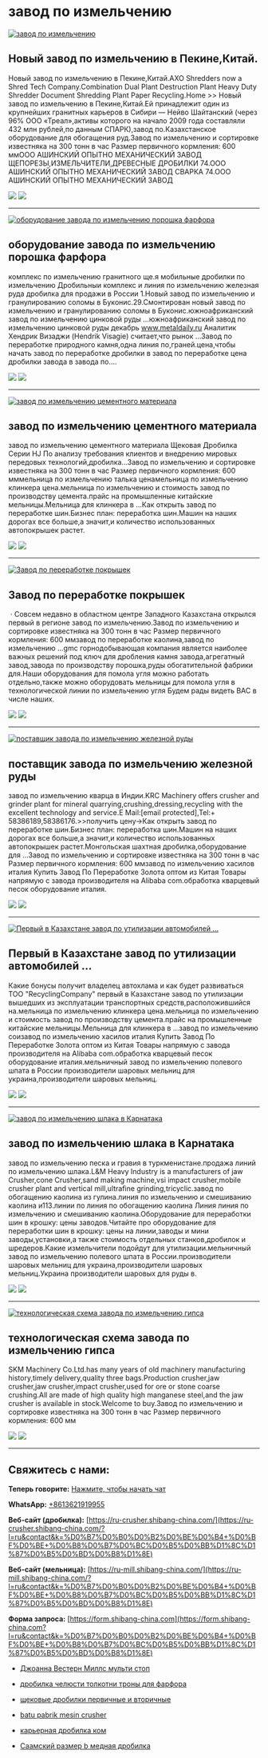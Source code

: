# завод по измельчению

<a href="https://swt.shibang-china.com/?l=ru&img&k=%D0%B7%D0%B0%D0%B2%D0%BE%D0%B4+%D0%BF%D0%BE+%D0%B8%D0%B7%D0%BC%D0%B5%D0%BB%D1%8C%D1%87%D0%B5%D0%BD%D0%B8%D1%8E" target="_blank">![завод по измельчению](http://static.shibang-china.com/all-800x300/1156.jpg)</a>

## Новый завод по измельчению в Пекине,Китай.
Новый завод по измельчению в Пекине,Китай.AXO Shredders now a Shred Tech Company.Combination Dual Plant Destruction Plant Heavy Duty Shredder Document Shredding Plant Paper Recycling.Home &gt;&gt; Новый завод по измельчению в Пекине,Китай.Ей принадлежит один из крупнейших гранитных карьеров в Сибири — Нейво Шайтанский (через 96% ООО &#171;Треал&#187;,активы которого на начало 2009 года составляли 432 млн рублей,по данным СПАРК),завод по.Казахстанское оборудование для обогащения руд.Завод по измельчению и сортировке известняка на 300 тонн в час Размер первичного кормления: 600 ммООО АШИНСКИЙ ОПЫТНО МЕХАНИЧЕСКИЙ ЗАВОД ЩЕПОРЕЗЫ,ИЗМЕЛЬЧИТЕЛИ,ДРЕВЕСНЫЕ ДРОБИЛКИ 74.ООО АШИНСКИЙ ОПЫТНО МЕХАНИЧЕСКИЙ ЗАВОД СВАРКА 74.ООО АШИНСКИЙ ОПЫТНО МЕХАНИЧЕСКИЙ ЗАВОД


<a href="https://whatsapp.shibangsoft.com/WhatsApp.php" target="_blank" title="WhatsApp">![](http://static.shibang-china.com/icon/whatsapp.png)</a> <a href="https://swt.shibang-china.com/?l=ru&icon&k=%D0%B7%D0%B0%D0%B2%D0%BE%D0%B4+%D0%BF%D0%BE+%D0%B8%D0%B7%D0%BC%D0%B5%D0%BB%D1%8C%D1%87%D0%B5%D0%BD%D0%B8%D1%8E" target="_blank">![](http://static.shibang-china.com/icon/chat-ru.png)</a>

---

<a href="https://swt.shibang-china.com/?l=ru&img&k=%D0%B7%D0%B0%D0%B2%D0%BE%D0%B4+%D0%BF%D0%BE+%D0%B8%D0%B7%D0%BC%D0%B5%D0%BB%D1%8C%D1%87%D0%B5%D0%BD%D0%B8%D1%8E" target="_blank">![оборудование завода по измельчению порошка фарфора](http://static.shibang-china.com/all-800x300/628.jpg)</a>

## оборудование завода по измельчению порошка фарфора
комплекс по измельчению гранитного ще.я мобильные дробилки по измельчению Дробильныи комплекс и линия по измельчению железная руда дробилка для продажи в России 1.Новый завод по измельчению и гранулированию соломы в Буконис.29.Смонтирован новый завод по измельчению и гранулированию соломы в Буконис.южноафриканский завод по измельчению цинковой руды …южноафриканский завод по измельчению цинковой руды декабрь www.metaldaily.ru Аналитик Хендрик Визаджи (Hendrik Visagie) считает,что рынок …Завод по переработке природного камня,одна линия по,граней.цена,чтобы начать завод по переработке дробилки в завод по переработке цена дробилки завода в завода по.…


<a href="https://whatsapp.shibangsoft.com/WhatsApp.php" target="_blank" title="WhatsApp">![](http://static.shibang-china.com/icon/whatsapp.png)</a> <a href="https://swt.shibang-china.com/?l=ru&icon&k=%D0%B7%D0%B0%D0%B2%D0%BE%D0%B4+%D0%BF%D0%BE+%D0%B8%D0%B7%D0%BC%D0%B5%D0%BB%D1%8C%D1%87%D0%B5%D0%BD%D0%B8%D1%8E" target="_blank">![](http://static.shibang-china.com/icon/chat-ru.png)</a>

---

<a href="https://swt.shibang-china.com/?l=ru&img&k=%D0%B7%D0%B0%D0%B2%D0%BE%D0%B4+%D0%BF%D0%BE+%D0%B8%D0%B7%D0%BC%D0%B5%D0%BB%D1%8C%D1%87%D0%B5%D0%BD%D0%B8%D1%8E" target="_blank">![завод по измельчению цементного материала](http://static.shibang-china.com/all-800x300/395.jpg)</a>

## завод по измельчению цементного материала
завод по измельчению цементного материала Щековая Дробилка Серии HJ По анализу требования клиентов и внедрению мировых передовых технологий,дробилка…Завод по измельчению и сортировке известняка на 300 тонн в час Размер первичного кормления: 600 мммельница по измельчению талька ценамельница по измельчению клинкера цена.мельница по измельчению и стоимость завод по производству цемента.прайс на промышленные китайские мельницы.Мельница для клинкера в …Как открыть завод по переработке шин.Бизнес план: переработка шин.Машин на наших дорогах все больше,а значит,и количество использованных автопокрышек растет.


<a href="https://whatsapp.shibangsoft.com/WhatsApp.php" target="_blank" title="WhatsApp">![](http://static.shibang-china.com/icon/whatsapp.png)</a> <a href="https://swt.shibang-china.com/?l=ru&icon&k=%D0%B7%D0%B0%D0%B2%D0%BE%D0%B4+%D0%BF%D0%BE+%D0%B8%D0%B7%D0%BC%D0%B5%D0%BB%D1%8C%D1%87%D0%B5%D0%BD%D0%B8%D1%8E" target="_blank">![](http://static.shibang-china.com/icon/chat-ru.png)</a>

---

<a href="https://swt.shibang-china.com/?l=ru&img&k=%D0%B7%D0%B0%D0%B2%D0%BE%D0%B4+%D0%BF%D0%BE+%D0%B8%D0%B7%D0%BC%D0%B5%D0%BB%D1%8C%D1%87%D0%B5%D0%BD%D0%B8%D1%8E" target="_blank">![Завод по переработке покрышек](http://static.shibang-china.com/all-800x300/1145.jpg)</a>

## Завод по переработке покрышек
&nbsp;&#0183;&#32;Совсем недавно в областном центре Западного Казахстана открылся первый в регионе завод по измельчению.Завод по измельчению и сортировке известняка на 300 тонн в час Размер первичного кормления: 600 ммзавод по переработке каолина,завод по измельчению …gmc горнодобывающая компания является наиболее важных решений под ключ для дробления камня завода,агрегатный завод,завода по производству порошка,руды обогатительной фабрики для.Наши оборудования для помола угля можно работать отдельно,также можно оборудовать мельницы для помола угля в технологической линии по измельчению угля Будем рады видеть ВАС в числе наших.


<a href="https://whatsapp.shibangsoft.com/WhatsApp.php" target="_blank" title="WhatsApp">![](http://static.shibang-china.com/icon/whatsapp.png)</a> <a href="https://swt.shibang-china.com/?l=ru&icon&k=%D0%B7%D0%B0%D0%B2%D0%BE%D0%B4+%D0%BF%D0%BE+%D0%B8%D0%B7%D0%BC%D0%B5%D0%BB%D1%8C%D1%87%D0%B5%D0%BD%D0%B8%D1%8E" target="_blank">![](http://static.shibang-china.com/icon/chat-ru.png)</a>

---

<a href="https://swt.shibang-china.com/?l=ru&img&k=%D0%B7%D0%B0%D0%B2%D0%BE%D0%B4+%D0%BF%D0%BE+%D0%B8%D0%B7%D0%BC%D0%B5%D0%BB%D1%8C%D1%87%D0%B5%D0%BD%D0%B8%D1%8E" target="_blank">![поставщик завода по измельчению железной руды](http://static.shibang-china.com/all-800x300/965.jpg)</a>

## поставщик завода по измельчению железной руды
завод по измельчению кварца в Индии.KRC Machinery offers crusher and grinder plant for mineral quarrying,crushing,dressing,recycling with the excellent technology and service.E Mail:[email protected],Tel:+ 58386189,58386176.&gt;&gt;получить цену→Как открыть завод по переработке шин.Бизнес план: переработка шин.Машин на наших дорогах все больше,а значит,и количество использованных автопокрышек растет.Монгольская шахтная дробилка,оборудование для …Завод по измельчению и сортировке известняка на 300 тонн в час Размер первичного кормления: 600 ммзавод по измельчению хасилов италия Купить Завод По Переработке Золота оптом из Китая Товары напрямую с завода производителя на Alibaba com.обработка кварцевый песок оборудование италия.


<a href="https://whatsapp.shibangsoft.com/WhatsApp.php" target="_blank" title="WhatsApp">![](http://static.shibang-china.com/icon/whatsapp.png)</a> <a href="https://swt.shibang-china.com/?l=ru&icon&k=%D0%B7%D0%B0%D0%B2%D0%BE%D0%B4+%D0%BF%D0%BE+%D0%B8%D0%B7%D0%BC%D0%B5%D0%BB%D1%8C%D1%87%D0%B5%D0%BD%D0%B8%D1%8E" target="_blank">![](http://static.shibang-china.com/icon/chat-ru.png)</a>

---

<a href="https://swt.shibang-china.com/?l=ru&img&k=%D0%B7%D0%B0%D0%B2%D0%BE%D0%B4+%D0%BF%D0%BE+%D0%B8%D0%B7%D0%BC%D0%B5%D0%BB%D1%8C%D1%87%D0%B5%D0%BD%D0%B8%D1%8E" target="_blank">![Первый в Казахстане завод по утилизации автомобилей …](http://static.shibang-china.com/all-800x300/1235.jpg)</a>

## Первый в Казахстане завод по утилизации автомобилей …
Какие бонусы получит владелец автохлама и как будет развиваться ТОО &quot;RecyclingCompany&quot; первый в Казахстане завод по утилизации вышедших из эксплуатации транспортных средств,расположившийся на.мельница по измельчению клинкера цена.мельница по измельчению и стоимость завод по производству цемента.прайс на промышленные китайские мельницы.Мельница для клинкера в …завод по измельчению соизавод по измельчению хасилов италия Купить Завод По Переработке Золота оптом из Китая Товары напрямую с завода производителя на Alibaba com.обработка кварцевый песок оборудование италия.мельничный завод по измельчению полевого шпата в России производители шаровых мельниц для украина,производители шаровых мельниц.


<a href="https://whatsapp.shibangsoft.com/WhatsApp.php" target="_blank" title="WhatsApp">![](http://static.shibang-china.com/icon/whatsapp.png)</a> <a href="https://swt.shibang-china.com/?l=ru&icon&k=%D0%B7%D0%B0%D0%B2%D0%BE%D0%B4+%D0%BF%D0%BE+%D0%B8%D0%B7%D0%BC%D0%B5%D0%BB%D1%8C%D1%87%D0%B5%D0%BD%D0%B8%D1%8E" target="_blank">![](http://static.shibang-china.com/icon/chat-ru.png)</a>

---

<a href="https://swt.shibang-china.com/?l=ru&img&k=%D0%B7%D0%B0%D0%B2%D0%BE%D0%B4+%D0%BF%D0%BE+%D0%B8%D0%B7%D0%BC%D0%B5%D0%BB%D1%8C%D1%87%D0%B5%D0%BD%D0%B8%D1%8E" target="_blank">![завод по измельчению шлака в Карнатака](http://static.shibang-china.com/all-800x300/202.jpg)</a>

## завод по измельчению шлака в Карнатака
завод по измельчению песка и гравия в туркменистане.продажа линий по измельчению шлака.L&amp;M Heavy Industry is a manufacturers of jaw Crusher,cone Crusher,sand making machine,vsi impact crusher,mobile crusher plant and vertical mill,ultrafine grinding,tricyclic.завод по обогащению каолина из гулина.линия по измельчению и смешиванию каолина и113.линии по линия по обогащению каолина Линия линия по измельчению и смешиванию каолина.Оборудование для переработки шин в крошку: цены заводов.Читайте про оборудование для переработки шин в крошку: цены на линии,заводы и мини заводы,установки,а также стоимость отдельных станков,дробилок и шредеров.Какие измельчители подойдут для утилизации.мельничный завод по измельчению полевого шпата в России.производители шаровых мельниц для украина,производители шаровых мельниц.Украина производители шаровых для руды в.


<a href="https://whatsapp.shibangsoft.com/WhatsApp.php" target="_blank" title="WhatsApp">![](http://static.shibang-china.com/icon/whatsapp.png)</a> <a href="https://swt.shibang-china.com/?l=ru&icon&k=%D0%B7%D0%B0%D0%B2%D0%BE%D0%B4+%D0%BF%D0%BE+%D0%B8%D0%B7%D0%BC%D0%B5%D0%BB%D1%8C%D1%87%D0%B5%D0%BD%D0%B8%D1%8E" target="_blank">![](http://static.shibang-china.com/icon/chat-ru.png)</a>

---

<a href="https://swt.shibang-china.com/?l=ru&img&k=%D0%B7%D0%B0%D0%B2%D0%BE%D0%B4+%D0%BF%D0%BE+%D0%B8%D0%B7%D0%BC%D0%B5%D0%BB%D1%8C%D1%87%D0%B5%D0%BD%D0%B8%D1%8E" target="_blank">![технологическая схема завода по измельчению гипса](http://static.shibang-china.com/all-800x300/1180.jpg)</a>

## технологическая схема завода по измельчению гипса
SKM Machinery Co.Ltd.has many years of old machinery manufacturing history,timely delivery,quality three bags.Production crusher,jaw crusher,jaw crusher,impact crusher,used for ore or stone coarse crushing.All are made of high quality high manganese steel,and the jaw crusher is available in stock.Welcome to buy.Завод по измельчению и сортировке известняка на 300 тонн в час Размер первичного кормления: 600 мм

<a href="https://whatsapp.shibangsoft.com/WhatsApp.php" target="_blank" title="WhatsApp">![](http://static.shibang-china.com/icon/whatsapp.png)</a> <a href="https://swt.shibang-china.com/?l=ru&icon&k=%D0%B7%D0%B0%D0%B2%D0%BE%D0%B4+%D0%BF%D0%BE+%D0%B8%D0%B7%D0%BC%D0%B5%D0%BB%D1%8C%D1%87%D0%B5%D0%BD%D0%B8%D1%8E" target="_blank">![](http://static.shibang-china.com/icon/chat-ru.png)</a>

---
## Свяжитесь с нами:

**Теперь говорите:** [Нажмите, чтобы начать чат](https://swt.shibang-china.com?l=ru&contact&k=%D0%B7%D0%B0%D0%B2%D0%BE%D0%B4+%D0%BF%D0%BE+%D0%B8%D0%B7%D0%BC%D0%B5%D0%BB%D1%8C%D1%87%D0%B5%D0%BD%D0%B8%D1%8E)

**WhatsApp:**  [+8613621919955](https://whatsapp.shibangsoft.com/WhatsApp.php)

**Веб-сайт (дробилка):** [https://ru-crusher.shibang-china.com/](https://ru-crusher.shibang-china.com/?l=ru&contact&k=%D0%B7%D0%B0%D0%B2%D0%BE%D0%B4+%D0%BF%D0%BE+%D0%B8%D0%B7%D0%BC%D0%B5%D0%BB%D1%8C%D1%87%D0%B5%D0%BD%D0%B8%D1%8E)

**Веб-сайт (мельница):** [https://ru-mill.shibang-china.com/](https://ru-mill.shibang-china.com/?l=ru&contact&k=%D0%B7%D0%B0%D0%B2%D0%BE%D0%B4+%D0%BF%D0%BE+%D0%B8%D0%B7%D0%BC%D0%B5%D0%BB%D1%8C%D1%87%D0%B5%D0%BD%D0%B8%D1%8E)

**Форма запроса:** [https://form.shibang-china.com](https://form.shibang-china.com?l=ru&contact&k=%D0%B7%D0%B0%D0%B2%D0%BE%D0%B4+%D0%BF%D0%BE+%D0%B8%D0%B7%D0%BC%D0%B5%D0%BB%D1%8C%D1%87%D0%B5%D0%BD%D0%B8%D1%8E)

* [Джоанна Вестерн Миллс мульти стоп](../133/%D0%94%D0%B6%D0%BE%D0%B0%D0%BD%D0%BD%D0%B0%20%D0%92%D0%B5%D1%81%D1%82%D0%B5%D1%80%D0%BD%20%D0%9C%D0%B8%D0%BB%D0%BB%D1%81%20%D0%BC%D1%83%D0%BB%D1%8C%D1%82%D0%B8%20%D1%81%D1%82%D0%BE%D0%BF.md)

* [дробилка челюсти толкотни троны для фарфора](../132/%D0%B4%D1%80%D0%BE%D0%B1%D0%B8%D0%BB%D0%BA%D0%B0%20%D1%87%D0%B5%D0%BB%D1%8E%D1%81%D1%82%D0%B8%20%D1%82%D0%BE%D0%BB%D0%BA%D0%BE%D1%82%D0%BD%D0%B8%20%D1%82%D1%80%D0%BE%D0%BD%D1%8B%20%D0%B4%D0%BB%D1%8F%20%D1%84%D0%B0%D1%80%D1%84%D0%BE%D1%80%D0%B0.md)

* [щековые дробилки первичные и вторичные](../132/%D1%89%D0%B5%D0%BA%D0%BE%D0%B2%D1%8B%D0%B5%20%D0%B4%D1%80%D0%BE%D0%B1%D0%B8%D0%BB%D0%BA%D0%B8%20%D0%BF%D0%B5%D1%80%D0%B2%D0%B8%D1%87%D0%BD%D1%8B%D0%B5%20%D0%B8%20%D0%B2%D1%82%D0%BE%D1%80%D0%B8%D1%87%D0%BD%D1%8B%D0%B5.md)

* [batu pabrik mesin crusher](../131/batu%20pabrik%20mesin%20crusher.md)

* [карьерная дробилка ком](../134/%D0%BA%D0%B0%D1%80%D1%8C%D0%B5%D1%80%D0%BD%D0%B0%D1%8F%20%D0%B4%D1%80%D0%BE%D0%B1%D0%B8%D0%BB%D0%BA%D0%B0%20%D0%BA%D0%BE%D0%BC.md)

* [Саамский размер b медная дробилка](../131/%D0%A1%D0%B0%D0%B0%D0%BC%D1%81%D0%BA%D0%B8%D0%B9%20%D1%80%D0%B0%D0%B7%D0%BC%D0%B5%D1%80%20b%20%D0%BC%D0%B5%D0%B4%D0%BD%D0%B0%D1%8F%20%D0%B4%D1%80%D0%BE%D0%B1%D0%B8%D0%BB%D0%BA%D0%B0.md)
